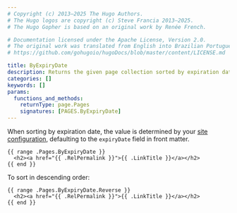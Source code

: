 ```yaml
---
# Copyright (c) 2013–2025 The Hugo Authors.
# The Hugo logos are copyright (c) Steve Francia 2013–2025.
# The Hugo Gopher is based on an original work by Renée French.

# Documentation licensed under the Apache License, Version 2.0.
# The original work was translated from English into Brazilian Portuguese.
# https://github.com/gohugoio/hugoDocs/blob/master/content/LICENSE.md

title: ByExpiryDate
description: Returns the given page collection sorted by expiration date in ascending order.
categories: []
keywords: []
params:
  functions_and_methods:
    returnType: page.Pages
    signatures: [PAGES.ByExpiryDate]
---
```


When sorting by expiration date, the value is determined by your [site configuration], defaulting to the `expiryDate` field in front matter.

[site configuration]: /configuration/front-matter/#dates

```go-html-template
{{ range .Pages.ByExpiryDate }}
  <h2><a href="{{ .RelPermalink }}">{{ .LinkTitle }}</a></h2>
{{ end }}
```

To sort in descending order:

```go-html-template
{{ range .Pages.ByExpiryDate.Reverse }}
  <h2><a href="{{ .RelPermalink }}">{{ .LinkTitle }}</a></h2>
{{ end }}
```
